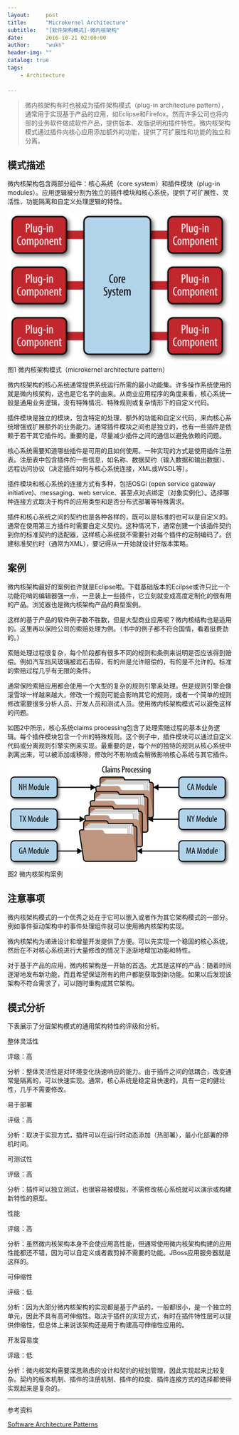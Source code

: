 ```yaml
---
layout:     post
title:      "Microkernel Architecture"
subtitle:   "[软件架构模式]-微内核架构"
date:       2016-10-21 02:00:00
author:     "wukn"
header-img: ""
catalog: true
tags:
    - Architecture

---
```


> 微内核架构有时也被成为插件架构模式（plug-in architecture pattern），通常用于实现基于产品的应用，如Eclipse和Firefox。然而许多公司也将内部的业务软件做成软件产品，提供版本、发版说明和插件特性。微内核架构模式通过插件向核心应用添加额外的功能，提供了可扩展性和功能的独立和分离。

## 模式描述
微内核架构包含两部分组件：核心系统（core system）和插件模块（plug-in modules）。应用逻辑被分割为独立的插件模块和核心系统，提供了可扩展性、灵活性、功能隔离和自定义处理逻辑的特性。

![](/img/post/software_architecture_pattern/microkernel_architecture/microkernel_architecture_pattern.png)
图1 微内核架构模式（microkernel architecture pattern）

微内核架构的核心系统通常提供系统运行所需的最小功能集。许多操作系统使用的就是微内核架构，这也是它名字的由来。从商业应用程序的角度来看，核心系统一般是通用业务逻辑，没有特殊情况、特殊规则或复杂情形下的自定义代码。

插件模块是独立的模块，包含特定的处理、额外的功能和自定义代码，来向核心系统增强或扩展额外的业务能力。通常插件模块之间也是独立的，也有一些插件是依赖于若干其它插件的。重要的是，尽量减少插件之间的通信以避免依赖的问题。

核心系统需要知道哪些插件是可用的且如何使用。一种实现的方式是使用插件注册表。注册表中包含插件的一些信息，如名称、数据契约（输入数据和输出数据）、远程访问协议（决定插件如何与核心系统连接，XML或WSDL等）。

插件模块和核心系统的连接方式有多种，包括OSGi (open service gateway initiative)、messaging、web service、甚至点对点绑定（对象实例化）。选择哪种连接方式取决于构件的应用类型和是否分布式部署等特殊需求。

插件和核心系统之间的契约也是各种各样的，既可以是标准的也可以是自定义的。通常在使用第三方插件时需要自定义契约。这种情况下，通常创建一个该插件契约到你的标准契约的适配器，这样核心系统就不需要针对每个插件的定制编码了。创建标准契约时（通常为XML），要记得从一开始就设计好版本策略。

## 案例
微内核架构最好的案例也许就是Eclipse啦。下载基础版本的Ecilpse或许只比一个功能花哨的编辑器强一点，一旦装上一些插件，它立刻就变成高度定制化的很有用的产品。浏览器也是微内核架构产品的典型案例。

这样的基于产品的软件例子数不胜数，但是大型商业应用呢？微内核结构也是适用的。这里再以保险公司的索赔处理为例。（书中的例子都不符合国情，看着挺费劲的。）

索赔处理过程很复杂，每个阶段都有很多不同的规则和条例来说明是否应该得到赔偿。例如汽车挡风玻璃被岩石击碎，有的州是允许赔偿的，有的是不允许的。标准的索赔过程几乎有无限的条件。

通常保险索赔应用都会使用一个大型的复杂的规则引擎来处理。但是规则引擎会像滚雪球一样越来越大，修改一个规则可能会影响其它的规则，或者一个简单的规则修改需要很多分析人员、开发人员和测试人员。使用微内核架构模式可以避免这样的问题。

如图2中所示，核心系统claims processing包含了处理索赔过程的基本业务逻辑。每个插件模块包含一个州的特殊规则。这个例子中，插件模块可以通过自定义代码或分离规则引擎实例来实现。最重要的是，每个州的独特的规则从核心系统中剥离出来，可以被添加或移除，修改时不影响或会稍微影响核心系统与其它插件。

![](/img/post/software_architecture_pattern/microkernel_architecture/microkernel_architecture_example.png)
图2 微内核架构案例

## 注意事项
微内核架构模式的一个优秀之处在于它可以嵌入或者作为其它架构模式的一部分。例如事件驱动架构中的事件处理组件就可以使用微内核架构实现。

微内核架构为递进设计和增量开发提供了方便。可以先实现一个稳固的核心系统，然后在不对核心系统进行大量修改的情况下逐渐地增加功能和特性。

对于基于产品的应用，微内核架构是一开始的首选。尤其是这样的产品：随着时间逐渐地发布新功能，而且希望保证所有的用户都能获取到新功能。如果以后发现该架构不符合需求了，可以随时重构成其它架构。

## 模式分析
下表展示了分层架构模式的通用架构特性的评级和分析。

整体灵活性

评级：高

分析：整体灵活性是对环境变化快速响应的能力。由于插件之间的低耦合，改变通常是隔离的，可以快速实现。通常，核心系统是稳定且快速的，具有一定的健壮性，几乎不需要修改。

易于部署

评级：高

分析：取决于实现方式，插件可以在运行时动态添加（热部署），最小化部署的停机时间。

可测试性

评级：高

分析：插件可以独立测试，也很容易被模拟，不需修改核心系统就可以演示或构建新特性的原型。

性能

评级：高

分析：虽然微内核架构本身不会使应用高性能，但通常使用微内核架构构建的应用性能都还不错，因为可以自定义或者裁剪掉不需要的功能。JBoss应用服务器就是这样的。

可伸缩性

评级：低

分析：因为大部分微内核架构的实现都是基于产品的，一般都很小，是一个独立的单元，因此不具有高可伸缩性。取决于插件的实现方式，有时在插件特性层可以提供伸缩性，但总体上来说该架构还是用于构建高可伸缩性应用的。

开发容易度

评级：低

分析：微内核架构需要深思熟虑的设计和契约的规划管理，因此实现起来比较复杂。契约的版本机制、插件的注册机制、插件的粒度、插件连接方式的选择都使得实现起来是复杂的。

---

参考资料

[Software Architecture Patterns](http://www.oreilly.com/programming/free/software-architecture-patterns.csp)
